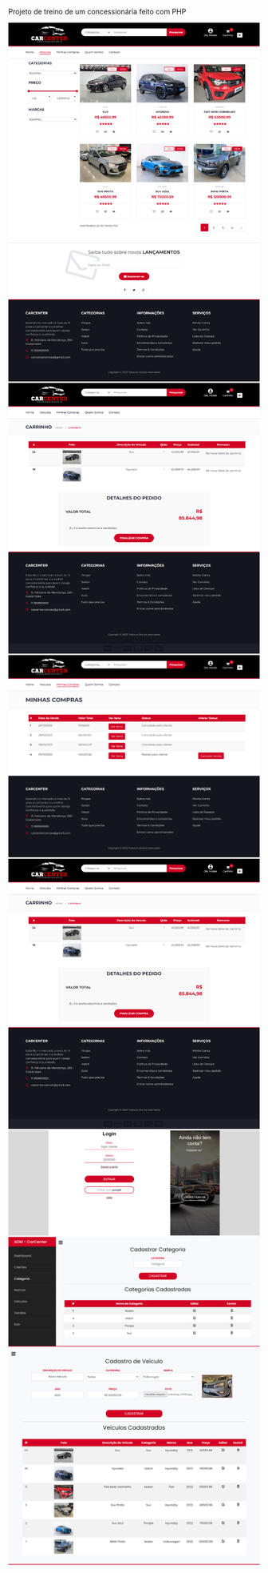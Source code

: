 Projeto de treino de um concessionária feito com PHP
<!DOCTYPE html>
<html lang="pt-br">
<head>
    <meta charset="UTF-8">
    <meta name="viewport" content="width=device-width, initial-scale=1.0">
</head>
<body>
    <img src="img/car-center-layout.png">
    <img src="img/car-center-layout-carrinho-compras.png">
    <img src="img/car-center-layout-compras.png">
    <img src="img/car-center-layout-carrinho-compras.png">
    <img src="img/car-center-login.png">
    <img src="img/car-center-categoria-adm.png">
    <img src="img/car-center-veiculo-adm.png">


</body>
</html>
